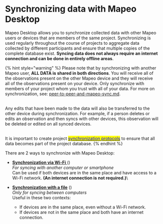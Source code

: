 # Synchronizing data with Mapeo Desktop

Mapeo Desktop allows you to synchronize collected data with other Mapeo users or devices that are members of the same project. Synchronizing is used regularly throughout the course of projects to aggregate data collected by different participants and ensure that multiple copies of the complete database exist. **Syncing data does not always require an internet connection and can be done in entirely offline areas**. &#x20;

{% hint style="warning" %}
Please note that by synchronizing with another Mapeo user, **ALL DATA is shared in both directions**. You will receive all of the observations present on the other Mapeo device and they will receive all of the observations present on your device. Only synchronize with members of your project whom you trust with all of your data. For more on synchronization, see: [peer-to-peer-and-mapeo-sync.md](../../overview/about-mapeo/peer-to-peer-and-mapeo-sync.md "mention").

\
Any edits that have been made to the data will also be transferred to the other device during synchronization. For example, if a person deletes or edits an observation and then syncs with other devices, this observation will be deleted or edited on all synced devices.&#x20;

\
It is important to create project [<mark style="color:blue;">synchronization protocols</mark>](../essentials-for-a-successful-mapeo-project/creating-user-protocols.md) to ensure that all data becomes part of the project database.&#x20;
{% endhint %}

There are 2 ways to synchronize with Mapeo Desktop:

* [**Synchronization via Wi-Fi** ](using-mapeo-desktop-to-manage-mapeo-mobile-data/syncing-data/synchronizing-via-wi-fi.md) (<img src="../../.gitbook/assets/Laptop_with_Mapeo.png" alt="" data-size="line" /><img src="../../.gitbook/assets/smartphone_with_Mapeo" alt="" data-size="line" />)\
_For syncing with another computer or smartphone_\
Can be used if both devices are in the same place and have access to a Wi-Fi network. **(An internet connection is not required.)**\

* [**Synchronization with a file**](using-mapeo-desktop-to-manage-mapeo-mobile-data/syncing-data/synchronizing-with-a-file.md) (<img src="../../.gitbook/assets/Laptop_with_Mapeo.png" alt="" data-size="line" /><img src="../../.gitbook/assets/Laptop_with_Mapeo.png" alt="" data-size="line" />)\
_Only for syncing between computers_\
Useful in these two contexts:&#x20;
  * If devices are in the same place, even without a Wi-Fi network.
  * If devices are not in the same place and both have an internet connection.
